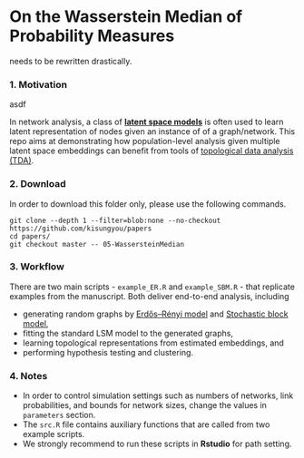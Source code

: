 # On the Wasserstein Median of Probability Measures

needs to be rewritten drastically.

### 1. Motivation
asdf


In network analysis, a class of [**latent space models**](https://sites.stat.washington.edu/raftery/Research/latent.html) is often used to learn latent representation of nodes given an instance of of a graph/network. This repo aims at demonstrating how population-level analysis given multiple latent space embeddings can benefit from tools of [topological data analysis (TDA)](https://en.wikipedia.org/wiki/Topological_data_analysis).

### 2. Download

In order to download this folder only, please use the following commands.
```
git clone --depth 1 --filter=blob:none --no-checkout https://github.com/kisungyou/papers
cd papers/
git checkout master -- 05-WassersteinMedian
```

### 3. Workflow

There are two main scripts - `example_ER.R` and `example_SBM.R` - that replicate 
examples from the manuscript. Both deliver end-to-end analysis, including

- generating random graphs by [Erdős–Rényi model][1] and [Stochastic block model][2],
- fitting the standard LSM model to the generated graphs, 
- learning topological representations from estimated embeddings, and 
- performing hypothesis testing and clustering.

### 4. Notes

* In order to control simulation settings such as numbers of networks, link 
probabilities, and bounds for network sizes, change the values in `parameters` section.
* The `src.R` file contains auxiliary functions that are called from two example scripts.
* We strongly recommend to run these scripts in **Rstudio** for path setting.


[2]: https://en.wikipedia.org/wiki/Stochastic_block_model
[1]: https://en.wikipedia.org/wiki/Erd%C5%91s%E2%80%93R%C3%A9nyi_model
